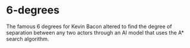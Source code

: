 # 6-degrees
The famous 6 degrees for Kevin Bacon altered to find the degree of separation between any two actors through an AI model that uses the A* search algorithm.
